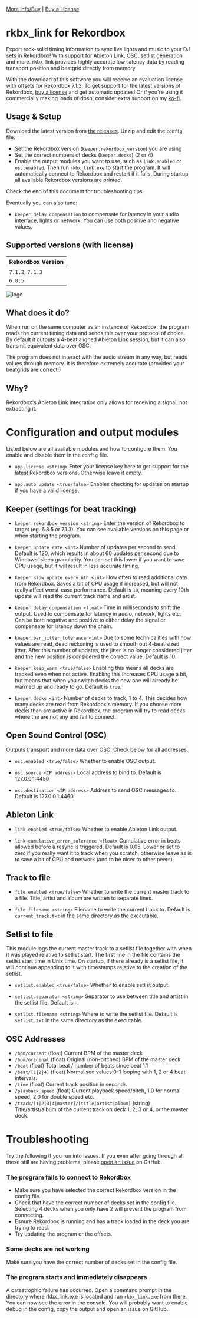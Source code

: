 [More info/Buy](https://3gg.se/products/rkbx_link) | [Buy a License](https://store.3gg.se/)

# rkbx_link for Rekordbox
Export rock-solid timing information to sync live lights and music to your DJ sets in Rekordbox! With support for Ableton Link, OSC, setlist generation and more. rkbx_link provides highly accurate low-latency data by reading transport position and beatgrid directly from memory.

With the download of this software you will receive an evaluation license with offsets for Rekordbox 7.1.3. To get support for the latest versions of Rekordbox, [buy a license](https://3gg.se/products/rkbx_link) and get automatic updates! Or if you're using it commercially making loads of dosh, consider extra support on my [ko-fi](https://ko-fi.com/grufkork).

## Usage & Setup
Download the latest version from [the releases](https://github.com/grufkork/rkbx_link/releases/latest). Unzip and edit the `config` file:
- Set the Rekordbox version (`keeper.rekordbox_version`) you are using
- Set the correct numbers of decks (`keeper.decks`) (2 or 4)
- Enable the output modules you want to use, such as `link.enabled` or `osc.enabled`.
Then run `rkbx_link.exe` to start the program. It will automatically connect to Rekordbox and restart if it fails. During startup all available Rekordbox versions are printed.

Check the end of this document for troubleshooting tips.

Eventually you can also tune:
- `keeper.delay_compensation` to compensate for latency in your audio interface, lights or network. You can use both positive and negative values.

## Supported versions (with license)

| Rekordbox Version  |
| ----- |
| `7.1.2`, `7.1.3` |
| `6.8.5` |

![logo](https://3gg.se/products/rkbx_link/logo.png "Logo")

## What does it do?
When run on the same computer as an instance of Rekordbox, the program reads the current timing data and sends this over your protocol of choice. By default it outputs a 4-beat aligned Ableton Link session, but it can also transmit equivalent data over OSC.

The program does not interact with the audio stream in any way, but reads values through memory. It is therefore extremely accurate (provided your beatgrids are correct!)

## Why?
Rekordbox's Ableton Link integration only allows for receiving a signal, not extracting it. 

# Configuration and output modules
Listed below are all available modules and how to configure them. You enable and disable them in the `config` file.

- `app.license <string>`
Enter your license key here to get support for the latest Rekordbox versions. Otherwise leave it empty.

- `app.auto_update <true/false>`
Enables checking for updates on startup if you have a valid [license](https://3gg.se/products/rkbx_link). 

## Keeper (settings for beat tracking)
- `keeper.rekordbox_version <string>`
Enter the version of Rekordbox to target (eg. 6.8.5 or 7.1.3). You can see available versions on this page or when starting the program. 

- `keeper.update_rate <int>`
Number of updates per second to send. Default is 120, which results in about 60 updates per second due to Windows' sleep granularity. You can set this lower if you want to save CPU usage, but it will result in less accurate timing.

- `keeper.slow_update_every_nth <int>`
How often to read additional data from Rekordbox. Saves a bit of CPU usage if increased, but will not really affect worst-case performance. Default is `10`, meaning every 10th update will read the current track name and artist.

- `keeper.delay_compensation <float>`
Time in milliseconds to shift the output. Used to compensate for latency in audio, network, lights etc. Can be both negative and positive to either delay the signal or compensate for latency down the chain.

- `keeper.bar_jitter_tolerance <int>`
Due to some technicalities with how values are read, dead reckoning is used to smooth out 4-beat sized jitter. After this number of updates, the jitter is no longer considered jitter and the new position is considered the correct value. Default is 10.

- `keeper.keep_warm <true/false>`
Enabling this means all decks are tracked even when not active. Enabling this increases CPU usage a bit, but means that when you switch decks the new one will already be warmed up and ready to go. Default is `true`.

- `keeper.decks <int>`
Number of decks to track, 1 to 4. This decides how many decks are read from Rekordbox's memory. If you choose more decks than are active in Rekordbox, the program will try to read decks where the are not any and fail to connect.

## Open Sound Control (OSC)
Outputs transport and more data over OSC. Check below for all addresses.
- `osc.enabled <true/false>`
Whether to enable OSC output.

- `osc.source <IP address>`
Local address to bind to. Default is 127.0.0.1:4450

- `osc.destination <IP address>`
Address to send OSC messages to. Default is 127.0.0.1:4460

## Ableton Link
- `link.enabled <true/false>`
Whether to enable Ableton Link output.

- `link.cumulative_error_tolerance <float>`
Cumulative error in beats allowed before a resync is triggered. Default is 0.05. Lower or set to zero if you really want it to track when you scratch, otherwise leave as is to save a bit of CPU and network (and to be nicer to other peers).

## Track to file
- `file.enabled <true/false>`
Whether to write the current master track to a file. Title, artist and album are written to separate lines.

- `file.filename <string>`
Filename to write the current track to. Default is `current_track.txt` in the same directory as the executable.

## Setlist to file
This module logs the current master track to a setlist file together with when it was played relative to setlist start. The first line in the file contains the setlist start time in Unix time. On startup, if there already is a setlist file, it will continue appending to it with timestamps relative to the creation of the setlist.

- `setlist.enabled <true/false>`
Whether to enable setlist output.

- `setlist.separator <string>`
Separator to use between title and artist in the setlist file. Default is `-`.

- `setlist.filename <string>`
Where to write the setlist file. Default is `setlist.txt` in the same directory as the executable.

## OSC Addresses
 - `/bpm/current` (float) Current BPM of the master deck
 - `/bpm/original` (float) Original (non-pitched) BPM of the master deck
 - `/beat` (float) Total beat / number of beats since beat 1.1
 - `/beat/[1|2|4]` (float) Normalised values 0-1 looping with 1, 2 or 4 beat intervals.
 - `/time` (float) Current track position in seconds
 - `/playback_speed` (float) Current playback speed/pitch, 1.0 for normal speed, 2.0 for double speed etc.
 - `/track/[1|2|3|4|master]/[title|artist|album]` (string) Title/artist/album of the current track on deck 1, 2, 3 or 4, or the master deck.

# Troubleshooting
Try the following if you run into issues. If you even after going through all these still are having problems, please [open an issue](https://github.com/grufkork/rkbx_link/issues/new) on GitHub.

### The program fails to connect to Rekordbox
- Make sure you have selected the correct Rekordbox version in the config file.
- Check that have the correct number of decks set in the config file. Selecting 4 decks when you only have 2 will prevent the program from connecting.
- Esnure Rekordbox is running and has a track loaded in the deck you are trying to read.
- Try updating the program or the offsets.

### Some decks are not working
Make sure you have the correct number of decks set in the config file.

### The program starts and immediately disappears
A catastrophic failure has occurred. Open a command prompt in the directory where rkbx_link.exe is located and run `rkbx_link.exe` from there. You can now see the error in the console. You will probably want to enable debug in the config, copy the output and open an issue on GitHub.
